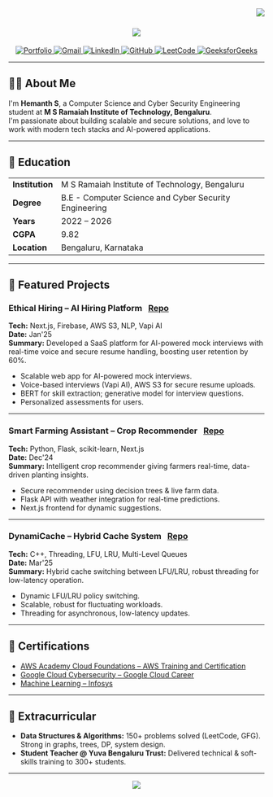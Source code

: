 <img align="right" src="https://visitor-badge.laobi.icu/badge?page_id=zennyMe17.zennyMe17" />

<h1 align="center">
  <img src="https://readme-typing-svg.herokuapp.com/?font=Righteous&size=35&center=true&vCenter=true&width=500&height=70&duration=4000&lines=Hi+There!+👋;+I'm+Hemanth+S!;" />
</h1>

<div align="center">
  <a href="https://hemanth-ashy.vercel.app/" target="_blank">
    <img src="https://img.shields.io/badge/Portfolio-%23000000.svg?style=for-the-badge&logo=vercel&logoColor=white" alt="Portfolio" />
  </a>
  <a href="mailto:gowda.hemanth.1718@gmail.com">
    <img src="https://img.shields.io/badge/Email-%23D14836.svg?style=for-the-badge&logo=gmail&logoColor=white" alt="Gmail" />
  </a>
  <a href="https://www.linkedin.com/in/hemanth-s-b239b02b3/" target="_blank">
    <img src="https://img.shields.io/badge/LinkedIn-%230077B5.svg?style=for-the-badge&logo=linkedin&logoColor=white" alt="LinkedIn" />
  </a>
  <a href="https://github.com/zennyMe17" target="_blank">
    <img src="https://img.shields.io/badge/GitHub-%2312100E.svg?style=for-the-badge&logo=github&logoColor=white" alt="GitHub" />
  </a>
  <a href="https://leetcode.com/u/Hemanth-S/" target="_blank">
    <img src="https://img.shields.io/badge/LeetCode-%23FFA116.svg?style=for-the-badge&logo=leetcode&logoColor=white" alt="LeetCode" />
  </a>
  <a href="https://www.geeksforgeeks.org/user/gowdahema6afm/" target="_blank">
    <img src="https://img.shields.io/badge/GeeksforGeeks-%2300C853.svg?style=for-the-badge&logo=geeksforgeeks&logoColor=white" alt="GeeksforGeeks" />
  </a>
</div>

---

## 👨‍💻 About Me

I'm **Hemanth S**, a Computer Science and Cyber Security Engineering student at **M S Ramaiah Institute of Technology, Bengaluru**.  
I'm passionate about building scalable and secure solutions, and love to work with modern tech stacks and AI-powered applications.

---

## 🏫 Education

<table>
  <tr>
    <td><b>Institution</b></td>
    <td>M S Ramaiah Institute of Technology, Bengaluru</td>
  </tr>
  <tr>
    <td><b>Degree</b></td>
    <td>B.E - Computer Science and Cyber Security Engineering</td>
  </tr>
  <tr>
    <td><b>Years</b></td>
    <td>2022 – 2026</td>
  </tr>
  <tr>
    <td><b>CGPA</b></td>
    <td>9.82</td>
  </tr>
  <tr>
    <td><b>Location</b></td>
    <td>Bengaluru, Karnataka</td>
  </tr>
</table>

---

## 🚀 Featured Projects

### Ethical Hiring – AI Hiring Platform &nbsp; [Repo](https://github.com/zennyMe17/ethicra)

**Tech:** Next.js, Firebase, AWS S3, NLP, Vapi AI  
**Date:** Jan'25  
**Summary:** Developed a SaaS platform for AI-powered mock interviews with real-time voice and secure resume handling, boosting user retention by 60%.

- Scalable web app for AI-powered mock interviews.
- Voice-based interviews (Vapi AI), AWS S3 for secure resume uploads.
- BERT for skill extraction; generative model for interview questions.
- Personalized assessments for users.

---

### Smart Farming Assistant – Crop Recommender &nbsp; [Repo](https://github.com/zennyMe17/smart_farming_assistant)

**Tech:** Python, Flask, scikit-learn, Next.js  
**Date:** Dec'24  
**Summary:** Intelligent crop recommender giving farmers real-time, data-driven planting insights.

- Secure recommender using decision trees & live farm data.
- Flask API with weather integration for real-time predictions.
- Next.js frontend for dynamic suggestions.

---

### DynamiCache – Hybrid Cache System &nbsp; [Repo](https://github.com/zennyMe17/HybridCacheSystem)

**Tech:** C++, Threading, LFU, LRU, Multi-Level Queues  
**Date:** Mar'25  
**Summary:** Hybrid cache switching between LFU/LRU, robust threading for low-latency operation.

- Dynamic LFU/LRU policy switching.
- Scalable, robust for fluctuating workloads.
- Threading for asynchronous, low-latency updates.

---

## 🏅 Certifications

<ul>
  <li><a href="https://www.credly.com/badges/2cee8d9a-6565-414a-b799-98f748ef1a19/public_url" target="_blank">AWS Academy Cloud Foundations – AWS Training and Certification</a></li>
  <li><a href="https://drive.google.com/file/d/1ad_3rbYSuOX22FoJTefboQBiPHNPZ0n6/view?usp=drive_link" target="_blank">Google Cloud Cybersecurity – Google Cloud Career</a></li>
  <li><a href="https://drive.google.com/file/d/1ijurfIyv7gQuAcUslkF7hohdvWwUbnYP/view?usp=drive_link" target="_blank">Machine Learning – Infosys</a></li>
</ul>

---

## 🌟 Extracurricular

- **Data Structures & Algorithms:** 150+ problems solved (LeetCode, GFG). Strong in graphs, trees, DP, system design.
- **Student Teacher @ Yuva Bengaluru Trust:** Delivered technical & soft-skills training to 300+ students.

---

<div align="center">
  <a href="https://hemanth-ashy.vercel.app/" target="_blank">
    <img src="https://readme-typing-svg.herokuapp.com/?font=Righteous&size=35&center=true&vCenter=true&width=500&height=70&duration=4000&lines=Thanks!+🙏;+Visit+Again!;" />
  </a>
</div>
